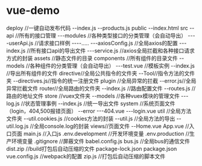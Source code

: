 # vue-demo

deploy //一键自动发布代码
--index.js
--products.js
public
--index.html
src
--api  //所有的接口管理
---modules //各种类型接口的分类管理（会自动导出）
----userApi.js //请求接口样例
----.....
---axiosConfig.js //全局axios的配置
---index.js //所有接口api的导出文件
---service.js //axios全局拦截和各种接口请求方式的封装
assets //静态文件的目录
components //所有组件的目录文件
--models //各种组件的分类管理（会自动导出）
---test.vue //模板实例
--index.js //导出所有组件的文件
directive//全局公共指令的文件夹
--Tool//指令方法的文件夹
--directives.js//指令的统一注册文件
plugin //全局异常的拦截
--error.js//全局异常拦截文件
router//全局路由的文件夹
--index.js //路由配置文件
--routes.js //路由的地址文件
store //vuex文件夹
--models //各种vuex模块的管理文件
---log.js //状态管理事例
--index.js //统一导出文件
system //系统页面文件（login，404,500报错页面）
--error
---404.vue
---login.vue
util //全局方法文件夹
--util.cookies.js //cookies方法的封装
--util.js //全局方法的导出
--util.log.js //全局console.log的封装
views//页面文件
--Home.vue
App.vue //入口页面
main.js //入口js
.env.development //开发环境变量
.env.production  //生产环境变量
.gitignore //屏蔽文件
babel.config.js
bus.js //全局bus的通信文件
dist.zip  //build打包后自动压缩的文件
package-lock.json
package.json
vue.config.js  //webpack的配置
zip.js //打包后自动压缩的脚本文件